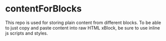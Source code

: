 # contentForBlocks
This repo is used for storing plain content from different blocks.
To be able to just copy and paste content into raw HTML xBlock, be sure to use inline js scripts and styles.

